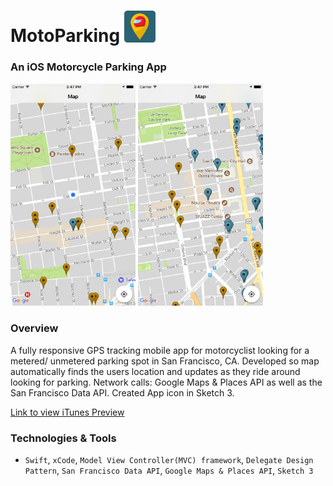 # MotoParking <img src="/images/icon.png" width="50">

### An iOS Motorcycle Parking App

<img src="/images/location.png" width="200"> <img src="/images/nearBy.png" width="200">

### Overview

A fully responsive GPS tracking mobile app for motorcyclist looking for a metered/ unmetered parking spot in San Francisco, CA. Developed so map automatically finds the users location and updates as they ride around looking for parking. Network calls: Google Maps & Places API as well as the San Francisco Data API. Created App icon in Sketch 3.

[Link to view iTunes Preview](https://itunes.apple.com/us/app/motoparking/id1240639752?mt=8)

### Technologies & Tools

- `Swift`, `xCode`, `Model View Controller(MVC) framework`, `Delegate Design Pattern`, `San Francisco Data API`, `Google Maps & Places API`, `Sketch 3`
